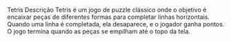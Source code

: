 Tetris
Descrição
Tetris é um jogo de puzzle clássico onde o objetivo é encaixar peças de diferentes formas para completar linhas horizontais. Quando uma linha é completada, ela desaparece, e o jogador ganha pontos. O jogo termina quando as peças se empilham até o topo da tela.

